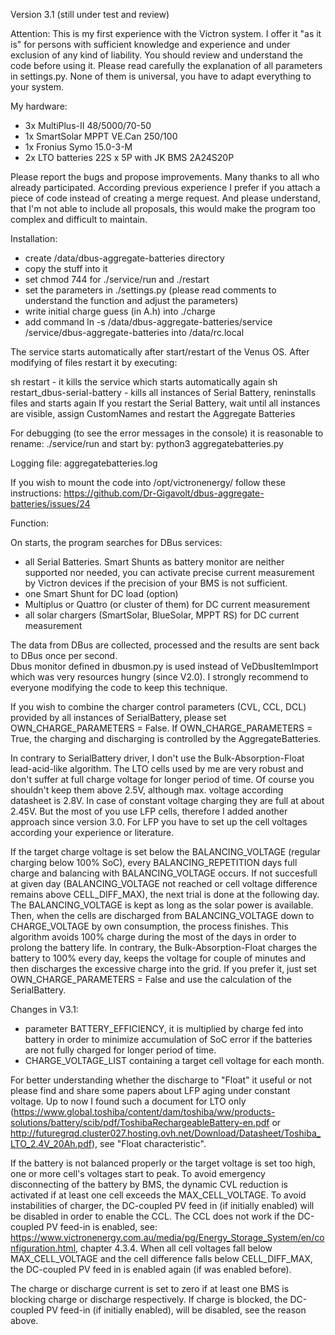 Version 3.1 (still under test and review)


Attention: This is my first experience with the Victron system. I offer it "as it is" for persons with sufficient knowledge and experience and under exclusion of any kind of liability. You should review and understand the code before using it. Please read carefully the explanation of all parameters in settings.py. None of them is universal, you have to adapt everything to your system. 

My hardware:
- 3x MultiPlus-II 48/5000/70-50
- 1x SmartSolar MPPT VE.Can 250/100
- 1x Fronius Symo 15.0-3-M
- 2x LTO batteries 22S x 5P with JK BMS 2A24S20P

Please report the bugs and propose improvements. Many thanks to all who already participated. According previous experience I prefer if you attach a piece of code instead of creating a merge request. And please understand, that I'm not able to include all proposals, this would make the program too complex and difficult to maintain.

Installation:
- create /data/dbus-aggregate-batteries directory
- copy the stuff into it
- set chmod 744 for ./service/run and ./restart
- set the parameters in ./settings.py (please read comments to understand the function and adjust the parameters)
- write initial charge guess (in A.h) into ./charge
- add command ln -s /data/dbus-aggregate-batteries/service /service/dbus-aggregate-batteries into /data/rc.local 

The service starts automatically after start/restart of the Venus OS. After modifying of files restart it by executing:

sh restart - it kills the service which starts automatically again
sh restart_dbus-serial-battery - kills all instances of Serial Battery, reninstalls files and starts again
If you restart the Serial Battery, wait until all instances are visible, assign CustomNames and restart the Aggregate Batteries 



For debugging (to see the error messages in the console) it is reasonable to rename: ./service/run and start by: python3 aggregatebatteries.py

Logging file: aggregatebatteries.log

If you wish to mount the code into /opt/victronenergy/ follow these instructions:
https://github.com/Dr-Gigavolt/dbus-aggregate-batteries/issues/24

Function:

On starts, the program searches for DBus services:
- all Serial Batteries. Smart Shunts as battery monitor are neither supported nor needed, you can activate precise current measurement by Victron devices if the precision of your BMS is not sufficient.
- one Smart Shunt for DC load (option)
- Multiplus or Quattro (or cluster of them) for DC current measurement
- all solar chargers (SmartSolar, BlueSolar, MPPT RS) for DC current measurement

The data from DBus are collected, processed and the results are sent back to DBus once per second. 	
Dbus monitor defined in dbusmon.py is used instead of VeDbusItemImport which was very resources hungry (since V2.0). I strongly recommend to everyone modifying the code to keep this technique.

If you wish to combine the charger control parameters (CVL, CCL, DCL) provided by all instances of SerialBattery, please set OWN_CHARGE_PARAMETERS = False.
If OWN_CHARGE_PARAMETERS = True, the charging and discharging is controlled by the AggregateBatteries.

In contrary to SerialBattery driver, I don't use the Bulk-Absorption-Float lead-acid-like algorithm. The LTO cells used by me are very robust and don't suffer at full charge voltage for longer period of time. Of course you shouldn't keep them above 2.5V, although max. voltage according datasheet is 2.8V. In case of constant voltage charging they are full at about 2.45V. But the most of you use LFP cells, therefore I added another approach since version 3.0. For LFP you have to set up the cell voltages according your experience or literature.

If the target charge voltage is set below the BALANCING_VOLTAGE (regular charging below 100% SoC), every BALANCING_REPETITION days full charge and balancing with BALANCING_VOLTAGE occurs. If not succesfull at given day (BALANCING_VOLTAGE not reached or cell voltage difference remains above CELL_DIFF_MAX), the next trial is done at the following day. The BALANCING_VOLTAGE is kept as long as the solar power is available. Then, when the cells are discharged from BALANCING_VOLTAGE down to CHARGE_VOLTAGE by own consumption, the process finishes. This algorithm avoids 100% charge during the most of the days in order to prolong the battery life. In contrary, the Bulk-Absorption-Float charges the battery to 100% every day, keeps the voltage for couple of minutes and then discharges the excessive charge into the grid. If you prefer it, just set OWN_CHARGE_PARAMETERS = False and use the calculation of the SerialBattery.

Changes in V3.1:
- parameter BATTERY_EFFICIENCY, it is multiplied by charge fed into battery in order to minimize accumulation of SoC error if the batteries are not fully charged for longer period of time.  
- CHARGE_VOLTAGE_LIST containing a target cell voltage for each month.

For better understanding whether the discharge to "Float" it useful or not please find and share some papers about LFP aging under constant voltage. Up to now I found such a document for LTO only (https://www.global.toshiba/content/dam/toshiba/ww/products-solutions/battery/scib/pdf/ToshibaRechargeableBattery-en.pdf or http://futuregrqd.cluster027.hosting.ovh.net/Download/Datasheet/Toshiba_LTO_2.4V_20Ah.pdf), see "Float characteristic".    

If the battery is not balanced properly or the target voltage is set too high, one or more cell's voltages start to peak. To avoid emergency disconnecting of the battery by BMS, the dynamic CVL reduction is activated if at least one cell exceeds the MAX_CELL_VOLTAGE. To avoid instabilities of charger, the DC-coupled PV feed in (if initially enabled) will be disabled in order to enable the CCL. The CCL does not work if the DC-coupled PV feed-in is enabled, see: https://www.victronenergy.com.au/media/pg/Energy_Storage_System/en/configuration.html, chapter 4.3.4. When all cell voltages fall below MAX_CELL_VOLTAGE and the cell difference falls below CELL_DIFF_MAX, the DC-coupled PV feed in is enabled again (if was enabled before). 

The charge or discharge current is set to zero if at least one BMS is blocking charge or discharge respectively. If charge is blocked, the DC-coupled PV feed-in (if initially enabled), will be disabled, see the reason above.